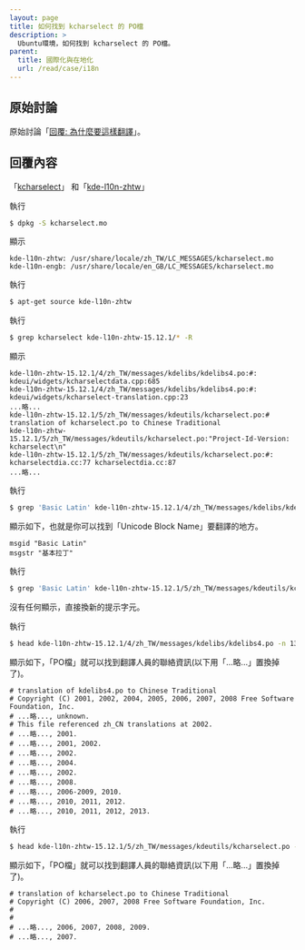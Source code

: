 ```yaml
---
layout: page
title: 如何找到 kcharselect 的 PO檔
description: >
  Ubuntu環境，如何找到 kcharselect 的 PO檔。
parent:
  title: 國際化與在地化
  url: /read/case/i18n
---
```


## 原始討論

原始討論「[回覆: 為什麼要這樣翻譯](http://www.ubuntu-tw.org/modules/newbb/viewtopic.php?post_id=352138#forumpost352138)」。


## 回覆內容



「[kcharselect](http://packages.ubuntu.com/xenial/kcharselect)」 和「[kde-l10n-zhtw](http://packages.ubuntu.com/xenial/kde-l10n-zhtw)」

執行

``` sh
$ dpkg -S kcharselect.mo
```

顯示

```
kde-l10n-zhtw: /usr/share/locale/zh_TW/LC_MESSAGES/kcharselect.mo
kde-l10n-engb: /usr/share/locale/en_GB/LC_MESSAGES/kcharselect.mo
```

執行

``` sh
$ apt-get source kde-l10n-zhtw
```


執行

``` sh
$ grep kcharselect kde-l10n-zhtw-15.12.1/* -R
```

顯示

```
kde-l10n-zhtw-15.12.1/4/zh_TW/messages/kdelibs/kdelibs4.po:#: kdeui/widgets/kcharselectdata.cpp:685
kde-l10n-zhtw-15.12.1/4/zh_TW/messages/kdelibs/kdelibs4.po:#: kdeui/widgets/kcharselect-translation.cpp:23
...略...
kde-l10n-zhtw-15.12.1/5/zh_TW/messages/kdeutils/kcharselect.po:# translation of kcharselect.po to Chinese Traditional
kde-l10n-zhtw-15.12.1/5/zh_TW/messages/kdeutils/kcharselect.po:"Project-Id-Version: kcharselect\n"
kde-l10n-zhtw-15.12.1/5/zh_TW/messages/kdeutils/kcharselect.po:#: kcharselectdia.cc:77 kcharselectdia.cc:87
...略...
```

執行

``` sh
$ grep 'Basic Latin' kde-l10n-zhtw-15.12.1/4/zh_TW/messages/kdelibs/kdelibs4.po -A 2
```

顯示如下，也就是你可以找到「Unicode Block Name」要翻譯的地方。

```
msgid "Basic Latin"
msgstr "基本拉丁"
```

執行

``` sh
$ grep 'Basic Latin' kde-l10n-zhtw-15.12.1/5/zh_TW/messages/kdeutils/kcharselect.po -A 2
```

沒有任何顯示，直接換新的提示字元。

執行

``` sh
$ head kde-l10n-zhtw-15.12.1/4/zh_TW/messages/kdelibs/kdelibs4.po -n 13
```

顯示如下，「PO檔」就可以找到翻譯人員的聯絡資訊(以下用「...略...」置換掉了)。

```
# translation of kdelibs4.po to Chinese Traditional
# Copyright (C) 2001, 2002, 2004, 2005, 2006, 2007, 2008 Free Software Foundation, Inc.
# ...略..., unknown.
# This file referenced zh_CN translations at 2002.
# ...略..., 2001.
# ...略..., 2001, 2002.
# ...略..., 2002.
# ...略..., 2004.
# ...略..., 2002.
# ...略..., 2008.
# ...略..., 2006-2009, 2010.
# ...略..., 2010, 2011, 2012.
# ...略..., 2010, 2011, 2012, 2013.
```


執行

``` sh
$ head kde-l10n-zhtw-15.12.1/5/zh_TW/messages/kdeutils/kcharselect.po -n 6
```

顯示如下，「PO檔」就可以找到翻譯人員的聯絡資訊(以下用「...略...」置換掉了)。

```
# translation of kcharselect.po to Chinese Traditional
# Copyright (C) 2006, 2007, 2008 Free Software Foundation, Inc.
#
#
# ...略..., 2006, 2007, 2008, 2009.
# ...略..., 2007.
```
